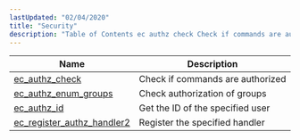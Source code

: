 ```yaml
---
lastUpdated: "02/04/2020"
title: "Security"
description: "Table of Contents ec authz check Check if commands are authorized ec authz enum groups Check authorization of groups ec authz id Get the ID of the specified user ec register authz handler 2 Register the specified handler..."
---
```



| Name                                                                                                                | Description                      |
|---------------------------------------------------------------------------------------------------------------------|----------------------------------|
| [ec_authz_check](/momentum/3/3-api/apis-ec-authz-check)                         | Check if commands are authorized |
| [ec_authz_enum_groups](/momentum/3/3-api/apis-ec-authz-enum-groups)             | Check authorization of groups    |
| [ec_authz_id](/momentum/3/3-api/apis-ec-authz-id)                               | Get the ID of the specified user |
| [ec_register_authz_handler2](/momentum/3/3-api/apis-ec-register-authz-handler-2) | Register the specified handler   |
